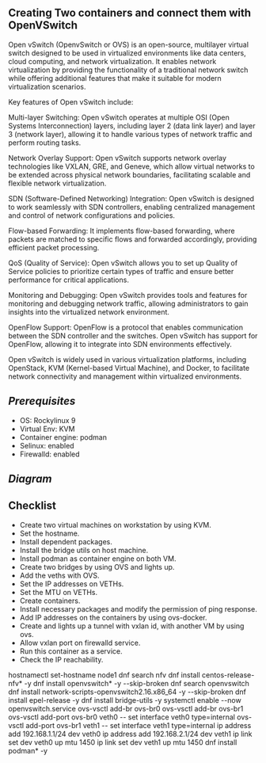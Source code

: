 ## Creating Two containers and connect them with OpenVSwitch


Open vSwitch (OpenvSwitch or OVS) is an open-source, multilayer virtual switch designed to be used in virtualized environments like data centers, cloud computing, and network virtualization. It enables network virtualization by providing the functionality of a traditional network switch while offering additional features that make it suitable for modern virtualization scenarios.

Key features of Open vSwitch include:

Multi-layer Switching: Open vSwitch operates at multiple OSI (Open Systems Interconnection) layers, including layer 2 (data link layer) and layer 3 (network layer), allowing it to handle various types of network traffic and perform routing tasks.

Network Overlay Support: Open vSwitch supports network overlay technologies like VXLAN, GRE, and Geneve, which allow virtual networks to be extended across physical network boundaries, facilitating scalable and flexible network virtualization.

SDN (Software-Defined Networking) Integration: Open vSwitch is designed to work seamlessly with SDN controllers, enabling centralized management and control of network configurations and policies.

Flow-based Forwarding: It implements flow-based forwarding, where packets are matched to specific flows and forwarded accordingly, providing efficient packet processing.

QoS (Quality of Service): Open vSwitch allows you to set up Quality of Service policies to prioritize certain types of traffic and ensure better performance for critical applications.

Monitoring and Debugging: Open vSwitch provides tools and features for monitoring and debugging network traffic, allowing administrators to gain insights into the virtualized network environment.

OpenFlow Support: OpenFlow is a protocol that enables communication between the SDN controller and the switches. Open vSwitch has support for OpenFlow, allowing it to integrate into SDN environments effectively.

Open vSwitch is widely used in various virtualization platforms, including OpenStack, KVM (Kernel-based Virtual Machine), and Docker, to facilitate network connectivity and management within virtualized environments.


## *Prerequisites* ##

- OS: Rockylinux 9 
- Virtual Env: KVM
- Container engine: podman
- Selinux: enabled
- Firewalld: enabled


## *Diagram* ##


## Checklist

- Create two virtual machines on workstation by using KVM.
- Set the hostname.
- Install dependent packages.
- Install the bridge utils on host machine.
- Install podman as container engine on both VM.
- Create two bridges by using OVS and lights up.
- Add the veths with OVS.
- Set the IP addresses on VETHs.
- Set the MTU on VETHs.
- Create containers.
- Install necessary packages and modify the permission of ping response.
- Add IP addresses on the containers by using ovs-docker.
- Create and lights up a tunnel with vxlan id, with another VM by using ovs.
- Allow vxlan port on firewalld service.
- Run this container as a service.
- Check the IP reachability.




hostnamectl set-hostname node1
dnf search nfv
dnf install centos-release-nfv* -y
dnf install openvswitch* -y --skip-broken
dnf search openvswitch
dnf install network-scripts-openvswitch2.16.x86_64  -y  --skip-broken
dnf install epel-release -y
dnf install bridge-utils -y
systemctl enable --now openvswitch.service 
ovs-vsctl add-br ovs-br0
ovs-vsctl add-br ovs-br1
ovs-vsctl add-port ovs-br0 veth0 -- set interface veth0 type=internal
ovs-vsctl add-port ovs-br1 veth1 -- set interface veth1 type=internal
ip address add 192.168.1.1/24 dev veth0 
ip address add 192.168.2.1/24 dev veth1 
ip link set dev veth0 up mtu 1450
ip link set dev veth1 up mtu 1450
dnf install podman* -y